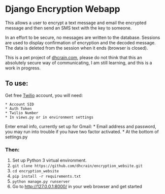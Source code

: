 # Django Encryption Webapp

This allows a user to encrypt a text message and email the encrypted message and then send an SMS text with the key to someone.

In an effort to be secure, no messages are written to the database. Sessions are used to display confirmation of encryption and the decoded message. The data is deleted from the session when it ends (browser is closed).  

This is a pet project of [dhcrain.com](https://dhcrain.com/), please do not think that this an absolutely secure way of communicating, I am still learning, and this is a work in progress.

## To use:

Get free [Twilio](https://www.twilio.com/try-twilio) account, you will need:

    * Account SID
    * Auth Token
    * Twilio Number
    * In views.py or in environment settings

Enter email info, currently set up for Gmail:
    * Email address and password, you may run into trouble if you have two factor activated.
    * At the bottom of settings.py

### Then:
1. Set up Python 3 virtual environment.  
2. `git clone https://github.com/dhcrain/encryption_website.git`  
3. `cd encryption_website`  
4. `pip install -r requirements.txt`  
5. `python manage.py runserver`  
6. Go to http://127.0.0.1:8000/ in your web browser and get started
